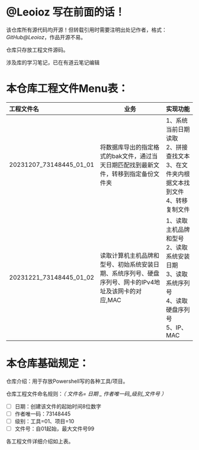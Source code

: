 # @Leoioz 写在前面的话！

该仓库所有源代码均开源！但转载引用时需要注明出处记作者，格式：*GitHub@Leoioz*，作品开源不易。

仓库只存放工程文件源码。

涉及库的学习笔记，已在有道云笔记编辑

# 本仓库工程文件Menu表：

| 工程文件名              | 业务                                                                                                 | 实现功能                                                                                                     |
| :---------------------- | ---------------------------------------------------------------------------------------------------- | :----------------------------------------------------------------------------------------------------------- |
| 20231207_73148445_01_01 | 将数据库导出的指定格式的bak文件，通过当天日期匹配找到最新文件，转移到指定备份文件夹                  | 1、系统当前日期读取<br />2、拼接查找文本<br />3、在文件夹内根据文本找到文件<br />4、转移复制文件             |
| 20231221_73148445_01_02 | 读取计算机主机品牌和型号、初始系统安装日期、系统序列号、硬盘序列号、网卡的IPv4地址及该网卡的对应,MAC | 1、读取主机品牌和型号<br />2、读取系统安装日期<br />3、读取系统序列号<br />4、读取硬盘序列号<br />5、IP、MAC |

# 本仓库基础规定：

仓库介绍：用于存放Powershell写的各种工具/项目。

仓库工程文件命名规则：*（ 文件名=  日期 _ 作者唯一码_级别_文件号 ）*

* [ ] 日期：创建该文件的起始时间8位数字
* [ ] 作者唯一码：73148445
* [ ] 级别：工具=01、项目=10
* [ ] 文件号：自01起始，最大文件号99

各工程文件详细介绍如上表。
